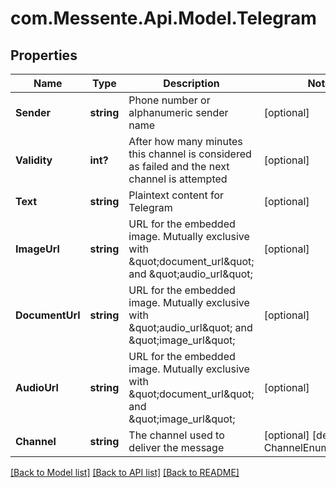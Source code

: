 # com.Messente.Api.Model.Telegram
## Properties

Name | Type | Description | Notes
------------ | ------------- | ------------- | -------------
**Sender** | **string** | Phone number or alphanumeric sender name | [optional] 
**Validity** | **int?** | After how many minutes this channel is considered as failed and the next channel is attempted | [optional] 
**Text** | **string** | Plaintext content for Telegram | [optional] 
**ImageUrl** | **string** | URL for the embedded image. Mutually exclusive with \&quot;document_url\&quot; and \&quot;audio_url\&quot; | [optional] 
**DocumentUrl** | **string** | URL for the embedded image. Mutually exclusive with \&quot;audio_url\&quot; and \&quot;image_url\&quot; | [optional] 
**AudioUrl** | **string** | URL for the embedded image. Mutually exclusive with \&quot;document_url\&quot; and \&quot;image_url\&quot; | [optional] 
**Channel** | **string** | The channel used to deliver the message | [optional] [default to ChannelEnum.Telegram]

[[Back to Model list]](../README.md#documentation-for-models) [[Back to API list]](../README.md#documentation-for-api-endpoints) [[Back to README]](../README.md)

